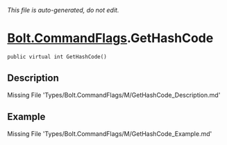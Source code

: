 *This file is auto-generated, do not edit.*

# [Bolt.CommandFlags](Types/Bolt.CommandFlags.md).GetHashCode
`public virtual int GetHashCode()`
## Description
Missing File 'Types/Bolt.CommandFlags/M/GetHashCode_Description.md'
## Example
Missing File 'Types/Bolt.CommandFlags/M/GetHashCode_Example.md'
